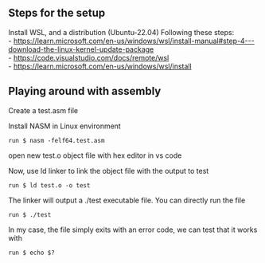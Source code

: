 ## Steps for the setup
Install WSL, and a distribution (Ubuntu-22.04)
	Following these steps:  
		- https://learn.microsoft.com/en-us/windows/wsl/install-manual#step-4---download-the-linux-kernel-update-package  
		- https://code.visualstudio.com/docs/remote/wsl  
		- https://learn.microsoft.com/en-us/windows/wsl/install  

## Playing around with assembly  

Create a test.asm file  

Install NASM in Linux environment  

	run $ nasm -felf64.test.asm  

open new test.o object file with hex editor in vs code  

Now, use ld linker to link the object file with the output to test  

	run $ ld test.o -o test  

The linker will output a ./test executable file. You can directly run the file  

	run $ ./test  

In my case, the file simply exits with an error code, we can test that it works with  

	run $ echo $?
